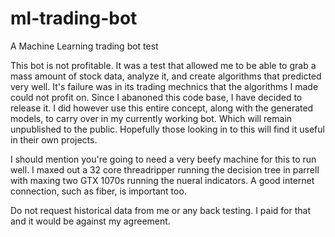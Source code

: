# ml-trading-bot
A Machine Learning trading bot test

This bot is not profitable. It was a test that allowed me to be able to grab a mass amount of stock data, analyze it, and create algorithms that predicted very well. It's failure was in its trading mechnics that the algorithms I made could not profit on. Since I abanoned this code base, I have decided to release it. I did however use this entire concept, along with the generated models, to carry over in my currently working bot. Which will remain unpublished to the public. Hopefully those looking in to this will find it useful in their own projects.

I should mention you're going to need a very beefy machine for this to run well. I maxed out a 32 core threadripper running the decision tree in parrell with maxing two GTX 1070s running the nueral indicators. A good internet connection, such as fiber, is important too.

Do not request historical data from me or any back testing. I paid for that and it would be against my agreement.

